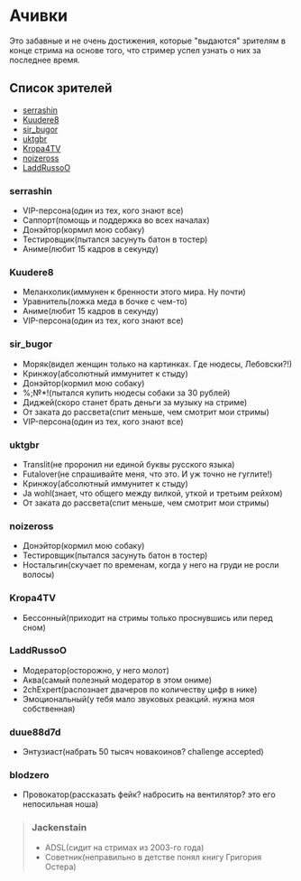 # Ачивки

Это забавные и не очень достижения,
которые "выдаются" зрителям в конце стрима на основе того,
что стример успел узнать о них за последнее время.

## Список зрителей
- [serrashin](#serrashin)
- [Kuudere8](#Kuudere8)
- [sir_bugor](#sir_bugor)
- [uktgbr](#uktgbr)
- [Kropa4TV](#kropa4TV)
- [noizeross](#noizeross)
- [LaddRussoO](#LaddRussOo)


### serrashin
- VIP-персона(один из тех, кого знают все)
- Саппорт(помощь и поддержка во всех началах)
- Донэйтор(кормил мою собаку)
- Тестировщик(пытался засунуть батон в тостер)
- Аниме(любит 15 кадров в секунду)

### Kuudere8
- Меланхолик(иммунен к бренности этого мира. Ну почти)
- Уравнитель(ложка меда в бочке с чем-то)
- Аниме(любит 15 кадров в секунду)
- VIP-персона(один из тех, кого знают все)

### sir_bugor
- Моряк(видел женщин только на картинках. Где нюдесы, Лебовски?!)
- Кринжоу(абсолютный иммунитет к стыду)
- Донэйтор(кормил мою собаку)
- %;№*!(пытался купить нюдесы собаки за 30 рублей)
- Диджей(скоро станет брать деньги за музыку на стриме)
- От заката до рассвета(спит меньше, чем смотрит мои стримы)
- VIP-персона(один из тех, кого знают все)

### uktgbr
- Translit(не проронил ни единой буквы русского языка)
- Futalover(не спрашивайте меня, что это. И уж точно не гуглите!)
- Кринжоу(абсолютный иммунитет к стыду)
- Ja wohl(знает, что общего между вилкой, уткой и третьим рейхом)
- От заката до рассвета(спит меньше, чем смотрит мои стримы)

### noizeross
- Донэйтор(кормил мою собаку)
- Тестировщик(пытался засунуть батон в тостер)
- Ностальгин(скучает по временам, когда у него на груди не росли волосы)

### Kropa4TV
- Бессонный(приходит на стримы только проснувшись или перед сном)

### LaddRussoO
- Модератор(осторожно, у него молот)
- Аква(самый полезный модератор в этом ониме)
- 2chExpert(распознает двачеров по количеству цифр в нике)
- Эмоциональный(у тебя мало звуковых реакций. нужна моя собственная)

### duue88d7d
- Энтузиаст(набрать 50 тысяч новакоинов? challenge accepted)

### blodzero
- Провокатор(рассказать фейк? набросить на вентилятор? это его непосильная ноша)

> ### Jackenstain
> - ADSL(сидит на стримах из 2003-го года)
> - Советник(неправильно в детстве понял книгу Григория Остера)
